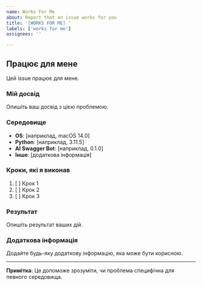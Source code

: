 ```yaml
---
name: Works For Me
about: Report that an issue works for you
title: '[WORKS FOR ME] '
labels: ['works for me']
assignees: ''

---
```


## Працює для мене

Цей issue працює для мене.

### Мій досвід

Опишіть ваш досвід з цією проблемою.

### Середовище

- **OS**: [наприклад, macOS 14.0]
- **Python**: [наприклад, 3.11.5]
- **AI Swagger Bot**: [наприклад, 0.1.0]
- **Інше**: [додаткова інформація]

### Кроки, які я виконав

1. [ ] Крок 1
2. [ ] Крок 2
3. [ ] Крок 3

### Результат

Опишіть результат ваших дій.

### Додаткова інформація

Додайте будь-яку додаткову інформацію, яка може бути корисною.

---

**Примітка**: Це допоможе зрозуміти, чи проблема специфічна для певного середовища.
